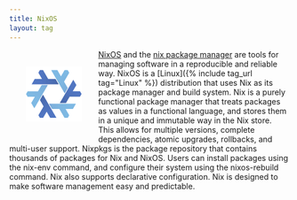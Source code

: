 ```yaml
---
title: NixOS
layout: tag
---
```


<img src="/assets/post/2019/04/12/nix-on-windows/nixos.png" alt="Nix" height="100" width="100" style="float: left; padding: 30px;" /> [NixOS](https://nixos.org) and the [nix package manager](https://nixos.org/nix) are tools for managing software in a reproducible and reliable way. NixOS is a [Linux]({% include tag_url tag="Linux" %}) distribution that uses Nix as its package manager and build system. Nix is a purely functional package manager that treats packages as values in a functional language, and stores them in a unique and immutable way in the Nix store. This allows for multiple versions, complete dependencies, atomic upgrades, rollbacks, and multi-user support. Nixpkgs is the package repository that contains thousands of packages for Nix and NixOS. Users can install packages using the nix-env command, and configure their system using the nixos-rebuild command. Nix also supports declarative configuration. Nix is designed to make software management easy and predictable.